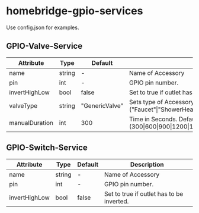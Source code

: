 # homebridge-gpio-services

Use config.json for examples.

## GPIO-Valve-Service
| Attribute    | Type   | Default        | Description 
|--------------|--------|----------------|-------------
|name          | string | -              | Name of Accessory
|pin           | int    | -              | GPIO pin number. 
|invertHighLow | bool   | false          | Set to true if outlet has to be inverted.
|valveType     | string | "GenericValve" | Sets type of Accessory. ("Faucet"\|"ShowerHead"\|"Sprinkler"\|"GenericValve")
|manualDuration| int    | 300            | Time in Seconds. Default: 300 => 5min (300\|600\|900\|1200\|1500\|1800\|2100\|2400\|2700\|3000\|3300\|3600)

## GPIO-Switch-Service

| Attribute    | Type   | Default | Description 
|--------------|--------|---------|-------------
|name          | string | -       | Name of Accessory
|pin           | int    | -       | GPIO pin number.
|invertHighLow | bool   | false   | Set to true if outlet has to be inverted.
